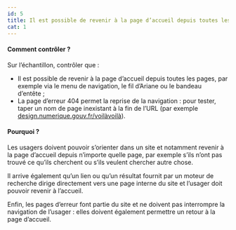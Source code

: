 ```yaml
---
id: 5
title: Il est possible de revenir à la page d’accueil depuis toutes les pages
cat: 1
---
```


#### Comment contrôler ?

Sur l’échantillon, contrôler que :
* Il est possible de revenir à la page d’accueil depuis toutes les pages, par exemple via le menu de navigation, le fil d’Ariane ou le bandeau d’entête ;
* La page d’erreur 404 permet la reprise de la navigation : pour tester, taper un nom de page inexistant à la fin de l’URL (par exemple [design.numerique.gouv.fr/voilàvoilà](/voilàvoilà)).

#### Pourquoi ?

Les usagers doivent pouvoir s’orienter dans un site et notamment revenir à la page d’accueil depuis n’importe quelle page, par exemple s’ils n’ont pas trouvé ce qu’ils cherchent ou s’ils veulent chercher autre chose. 

Il arrive également qu’un lien ou qu’un résultat fournit par un moteur de recherche dirige directement vers une page interne du site et l’usager doit pouvoir revenir à l’accueil. 

Enfin, les pages d’erreur font partie du site et ne doivent pas interrompre la navigation de l’usager : elles doivent également permettre un retour à la page d’accueil.
